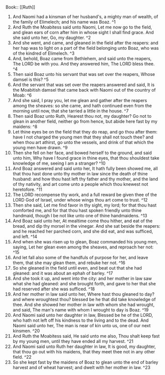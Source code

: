  Book:: [[Ruth]]
 1. And Naomi had a kinsman of her husband's, a mighty man of wealth, of the family of Elimelech; and his name was Boaz. ^1
 2. And Ruth the Moabitess said unto Naomi, Let me now go to the field, and glean ears of corn after him in whose sight I shall find grace. And she said unto her, Go, my daughter. ^2
 3. And she went, and came, and gleaned in the field after the reapers: and her hap was to light on a part of the field belonging unto Boaz, who was of the kindred of Elimelech. ^3
 4. And, behold, Boaz came from Bethlehem, and said unto the reapers, The LORD be with you. And they answered him, The LORD bless thee. ^4
 5. Then said Boaz unto his servant that was set over the reapers, Whose damsel is this? ^5
 6. And the servant that was set over the reapers answered and said, It is the Moabitish damsel that came back with Naomi out of the country of Moab: ^6
 7. And she said, I pray you, let me glean and gather after the reapers among the sheaves: so she came, and hath continued even from the morning until now, that she tarried a little in the house. ^7
 8. Then said Boaz unto Ruth, Hearest thou not, my daughter? Go not to glean in another field, neither go from hence, but abide here fast by my maidens: ^8
 9. Let thine eyes be on the field that they do reap, and go thou after them: have I not charged the young men that they shall not touch thee? and when thou art athirst, go unto the vessels, and drink of that which the young men have drawn. ^9
 10. Then she fell on her face, and bowed herself to the ground, and said unto him, Why have I found grace in thine eyes, that thou shouldest take knowledge of me, seeing I am a stranger? ^10
 11. And Boaz answered and said unto her, It hath fully been showed me, all that thou hast done unto thy mother in law since the death of thine husband: and how thou hast left thy father and thy mother, and the land of thy nativity, and art come unto a people which thou knewest not heretofore. ^11
 12. The LORD recompense thy work, and a full reward be given thee of the LORD God of Israel, under whose wings thou art come to trust. ^12
 13. Then she said, Let me find favor in thy sight, my lord; for that thou hast comforted me, and for that thou hast spoken friendly unto thine handmaid, though I be not like unto one of thine handmaidens. ^13
 14. And Boaz said unto her, At mealtime come thou hither, and eat of the bread, and dip thy morsel in the vinegar. And she sat beside the reapers: and he reached her parched corn, and she did eat, and was sufficed, and left. ^14
 15. And when she was risen up to glean, Boaz commanded his young men, saying, Let her glean even among the sheaves, and reproach her not: ^15
 16. And let fall also some of the handfuls of purpose for her, and leave them, that she may glean them, and rebuke her not. ^16
 17. So she gleaned in the field until even, and beat out that she had gleaned: and it was about an ephah of barley. ^17
 18. And she took it up, and went into the city: and her mother in law saw what she had gleaned: and she brought forth, and gave to her that she had reserved after she was sufficed. ^18
 19. And her mother in law said unto her, Where hast thou gleaned to day? and where wroughtest thou? blessed be he that did take knowledge of thee. And she showed her mother in law with whom she had wrought, and said, The man's name with whom I wrought to day is Boaz. ^19
 20. And Naomi said unto her daughter in law, Blessed be he of the LORD, who hath not left off his kindness to the living and to the dead. And Naomi said unto her, The man is near of kin unto us, one of our next kinsmen. ^20
 21. And Ruth the Moabitess said, He said unto me also, Thou shalt keep fast by my young men, until they have ended all my harvest. ^21
 22. And Naomi said unto Ruth her daughter in law, It is good, my daughter, that thou go out with his maidens, that they meet thee not in any other field. ^22
 23. So she kept fast by the maidens of Boaz to glean unto the end of barley harvest and of wheat harvest; and dwelt with her mother in law. ^23
